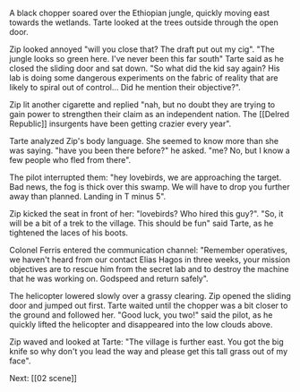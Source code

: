A black chopper soared over the Ethiopian jungle, quickly moving east towards the wetlands. Tarte looked at the trees outside through the open door.

Zip looked annoyed  "will you close that? The draft put out my cig". "The jungle looks so green here. I've never been this far south" Tarte said as he closed the sliding door and sat down. "So what did the kid say again? His lab is doing some dangerous experiments on the fabric of reality that are likely to spiral out of control... Did he mention their objective?".

Zip lit another cigarette and replied "nah, but no doubt they are trying to gain power to strengthen their claim as an independent nation. The [[Delred Republic]] insurgents have been getting crazier every year".

Tarte analyzed Zip's body language. She seemed to know more than she was saying. "have you been there before?" he asked. "me? No, but I know a few people who fled from there".

 The pilot interrupted them: "hey lovebirds, we are approaching the target. Bad news, the fog is thick over this swamp. We will have to drop you further away than planned. Landing in T minus 5".

Zip kicked the seat in front of her: "lovebirds? Who hired this guy?". "So, it will be a bit of a trek to the village. This should be fun" said Tarte, as he tightened the laces of his boots.

Colonel Ferris entered the communication channel: "Remember operatives, we haven't heard from our contact Elias Hagos in three weeks, your mission objectives are to rescue him from the secret lab and to destroy the machine that he was working on. Godspeed and return safely".

The helicopter lowered slowly over a grassy clearing. Zip opened the sliding door and jumped out first. Tarte waited until the chopper was a bit closer to the ground and followed her. "Good luck, you two!" said the pilot, as he quickly lifted the helicopter and disappeared into the low clouds above.

Zip waved and looked at Tarte: "The village is further east. You got the big knife so why don't you lead the way and please get this tall grass out of my face".

Next: [[02 scene]]